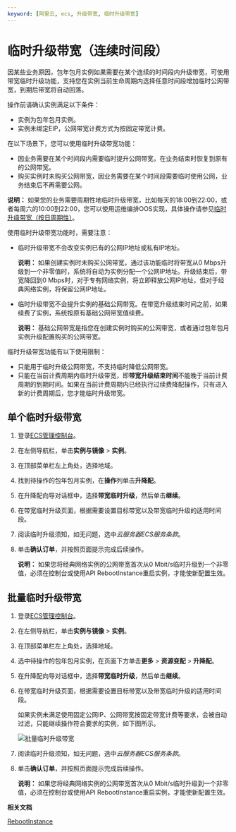 ```yaml
---
keyword: [阿里云, ecs, 升级带宽, 临时升级带宽]
---
```


# 临时升级带宽（连续时间段）

因某些业务原因，包年包月实例如果需要在某个连续的时间段内升级带宽，可使用带宽临时升级功能，支持您在实例当前生命周期内选择任意时间段增加临时公网带宽，到期后带宽将自动回落。

操作前请确认实例满足以下条件：

-   实例为包年包月实例。
-   实例未绑定EIP，公网带宽计费方式为按固定带宽计费。

在以下场景下，您可以使用临时升级带宽功能：

-   因业务需要在某个时间段内需要临时提升公网带宽，在业务结束时恢复到原有的公网带宽。
-   购买实例时未购买公网带宽，因业务需要在某个时间段需要临时使用公网，业务结束后不再需要公网。

**说明：** 如果您的业务需要周期性地临时升级带宽，比如每天的18:00到22:00，或者每周六的10:00到22:00，您可以使用运维编排OOS实现，具体操作请参见[临时升级带宽（按日周期性）](/cn.zh-CN/实例/升降配实例/升配包年包月实例/临时升级带宽（按日周期性）.md)。

使用临时升级带宽功能时，需要注意：

-   临时升级带宽不会改变实例已有的公网IP地址或私有IP地址。

    **说明：** 如果创建实例时未购买公网带宽，通过该功能临时将带宽从0 Mbps升级到一个非零值时，系统将自动为实例分配一个公网IP地址。升级结束后，带宽降回到0 Mbps时，对于专有网络实例，将立即释放公网IP地址，但对于经典网络实例，将保留公网IP地址。

-   临时升级带宽不会提升实例的基础公网带宽。在带宽升级结束时间之前，如果续费了实例，系统按原有基础公网带宽值续费。

    **说明：** 基础公网带宽是指您在创建实例时购买的公网带宽，或者通过包年包月实例升级配置购买的公网带宽。


临时升级带宽功能有以下使用限制：

-   只能用于临时升级公网带宽，不支持临时降低公网带宽。
-   只能在当前计费周期内临时升级带宽，即**带宽升级结束时间**不能晚于当前计费周期的到期时间。如果在当前计费周期内已经执行过续费降配操作，只有进入新的计费周期后，您才能临时升级带宽。

## 单个临时升级带宽

1.  登录[ECS管理控制台](https://ecs.console.aliyun.com)。

2.  在左侧导航栏，单击**实例与镜像** \> **实例**。

3.  在顶部菜单栏左上角处，选择地域。

4.  找到待操作的包年包月实例，在**操作**列单击**升降配**。

5.  在升降配向导对话框中，选择**带宽临时升级**，然后单击**继续**。

6.  在带宽临时升级页面，根据需要设置目标带宽以及带宽临时升级的适用时间段。

7.  阅读临时升级须知，如无问题，选中*云服务器ECS服务条款*。

8.  单击**确认订单**，并按照页面提示完成后续操作。

    **说明：** 如果您将经典网络实例的公网带宽首次从0 Mbit/s临时升级到一个非零值，必须在控制台或使用API RebootInstance重启实例，才能使新配置生效。


## 批量临时升级带宽

1.  登录[ECS管理控制台](https://ecs.console.aliyun.com)。

2.  在左侧导航栏，单击**实例与镜像** \> **实例**。

3.  在顶部菜单栏左上角处，选择地域。

4.  选中待操作的包年包月实例，在页面下方单击**更多** \> **资源变配** \> **升降配**。

5.  在升降配向导对话框中，选择**带宽临时升级**，然后单击**继续**。

6.  在带宽临时升级页面，根据需要设置目标带宽以及带宽临时升级的适用时间段。

    如果实例未满足使用固定公网IP、公网带宽按固定带宽计费等要求，会被自动过滤，只能继续操作符合要求的实例，如下图所示。

    ![批量临时升级带宽](https://static-aliyun-doc.oss-cn-hangzhou.aliyuncs.com/assets/img/zh-CN/0414359951/p139728.png)

7.  阅读临时升级须知，如无问题，选中*云服务器ECS服务条款*。

8.  单击**确认订单**，并按照页面提示完成后续操作。

    **说明：** 如果您将经典网络实例的公网带宽首次从0 Mbit/s临时升级到一个非零值，必须在控制台或使用API RebootInstance重启实例，才能使新配置生效。


**相关文档**  


[RebootInstance](/cn.zh-CN/API参考/实例/RebootInstance.md)

